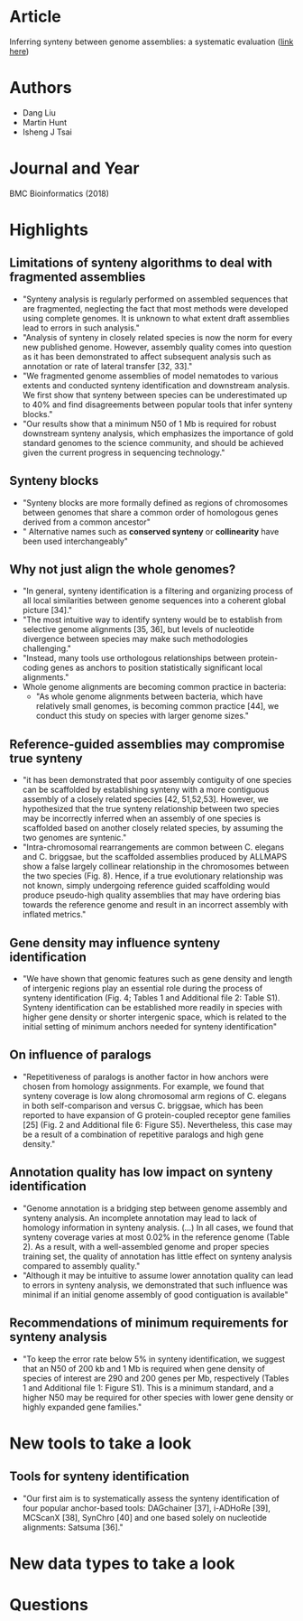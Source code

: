 # Article  
Inferring synteny between genome assemblies: a systematic evaluation ([link here](https://bmcbioinformatics.biomedcentral.com/articles/10.1186/s12859-018-2026-4))  

# Authors  
* Dang Liu  
* Martin Hunt  
* Isheng J Tsai  

# Journal and Year  
BMC Bioinformatics (2018)  

# Highlights  
## Limitations of synteny algorithms to deal with fragmented assemblies  
* "Synteny analysis is regularly performed on assembled sequences that are fragmented, neglecting the fact that most methods were developed using complete genomes. It is unknown to what extent draft assemblies lead to errors in such analysis."  
* "Analysis of synteny in closely related species is now the norm for every new published genome. However, assembly quality comes into question as it has been demonstrated to affect subsequent analysis such as annotation or rate of lateral transfer [32, 33]."
* "We fragmented genome assemblies of model nematodes to various extents and conducted synteny identification and downstream analysis. We first show that synteny between species can be underestimated up to 40% and find disagreements between popular tools that infer synteny blocks."  
* "Our results show that a minimum N50 of 1 Mb is required for robust downstream synteny analysis, which emphasizes the importance of gold standard genomes to the science community, and should be achieved given the current progress in sequencing technology."  

## Synteny blocks  
* "Synteny blocks are more formally defined as regions of chromosomes between genomes that share a common order of homologous genes derived from a common ancestor"  
* " Alternative names such as **conserved synteny** or **collinearity** have been used interchangeably"  

## Why not just align the whole genomes?  
* "In general, synteny identification is a filtering and organizing process of all local similarities between genome sequences into a coherent global picture [34]."  
* "The most intuitive way to identify synteny would be to establish from selective genome alignments [35, 36], but levels of nucleotide divergence between species may make such methodologies challenging."  
* "Instead, many tools use orthologous relationships between protein-coding genes as anchors to position statistically significant local alignments."
* Whole genome alignments are becoming common practice in bacteria:  
    * "As whole genome alignments between bacteria, which have relatively small genomes, is becoming common practice [44], we conduct this study on species with larger genome sizes."

## Reference-guided assemblies may compromise true synteny
* "it has been demonstrated that poor assembly contiguity of one species can be scaffolded by establishing synteny with a more contiguous assembly of a closely related species [42, 51,52,53]. However, we hypothesized that the true synteny relationship between two species may be incorrectly inferred when an assembly of one species is scaffolded based on another closely related species, by assuming the two genomes are syntenic."  
* "Intra-chromosomal rearrangements are common between C. elegans and C. briggsae, but the scaffolded assemblies produced by ALLMAPS show a false largely collinear relationship in the chromosomes between the two species (Fig. 8). Hence, if a true evolutionary relationship was not known, simply undergoing reference guided scaffolding would produce pseudo-high quality assemblies that may have ordering bias towards the reference genome and result in an incorrect assembly with inflated metrics."  

## Gene density may influence synteny identification  
* "We have shown that genomic features such as gene density and length of intergenic regions play an essential role during the process of synteny identification (Fig. 4; Tables 1 and Additional file 2: Table S1). Synteny identification can be established more readily in species with higher gene density or shorter intergenic space, which is related to the initial setting of minimum anchors needed for synteny identification"

## On influence of paralogs 
* "Repetitiveness of paralogs is another factor in how anchors were chosen from homology assignments. For example, we found that synteny coverage is low along chromosomal arm regions of C. elegans in both self-comparison and versus C. briggsae, which has been reported to have expansion of G protein-coupled receptor gene families [25] (Fig. 2 and Additional file 6: Figure S5). Nevertheless, this case may be a result of a combination of repetitive paralogs and high gene density."

## Annotation quality has low impact on synteny identification  
* "Genome annotation is a bridging step between genome assembly and synteny analysis. An incomplete annotation may lead to lack of homology information in synteny analysis. (...) In all cases, we found that synteny coverage varies at most 0.02% in the reference genome (Table 2). As a result, with a well-assembled genome and proper species training set, the quality of annotation has little effect on synteny analysis compared to assembly quality."
* "Although it may be intuitive to assume lower annotation quality can lead to errors in synteny analysis, we demonstrated that such influence was minimal if an initial genome assembly of good contiguation is available"  

## Recommendations of minimum requirements for synteny analysis  
* "To keep the error rate below 5% in synteny identification, we suggest that an N50 of 200 kb and 1 Mb is required when gene density of species of interest are 290 and 200 genes per Mb, respectively (Tables 1 and Additional file 1: Figure S1). This is a minimum standard, and a higher N50 may be required for other species with lower gene density or highly expanded gene families."

# New tools to take a look  
## Tools for synteny identification  
* "Our first aim is to systematically assess the synteny identification of four popular anchor-based tools: DAGchainer [37], i-ADHoRe [39], MCScanX [38], SynChro [40] and one based solely on nucleotide alignments: Satsuma [36]."

# New data types to take a look  

# Questions  
